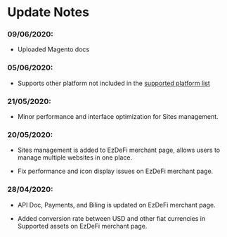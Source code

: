 # Update Notes

### 09/06/2020:

- Uploaded Magento docs

### 05/06/2020:

- Supports other platform not included in the [supported platform list](https://ezdefi.com/plugins/)

### 21/05/2020:

- Minor performance and interface optimization for Sites management.

### 20/05/2020:

- Sites management is added to EzDeFi merchant page, allows users to manage multiple websites in one place.

- Fix performance and icon display issues on EzDeFi merchant page.

### 28/04/2020:

- API Doc, Payments, and Biling is updated on EzDeFi merchant page.

- Added conversion rate between USD and other fiat currencies in Supported assets on EzDeFi merchant page.
